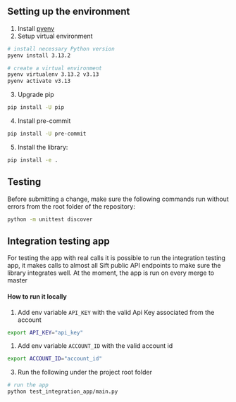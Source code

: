 
## Setting up the environment

1. Install [pyenv](https://github.com/pyenv/pyenv?tab=readme-ov-file#installation)
2. Setup virtual environment

```sh
# install necessary Python version
pyenv install 3.13.2

# create a virtual environment
pyenv virtualenv 3.13.2 v3.13
pyenv activate v3.13
```

3. Upgrade pip

```sh
pip install -U pip
```

4. Install pre-commit

```sh
pip install -U pre-commit
```

5. Install the library:

```sh
pip install -e .
```

## Testing

Before submitting a change, make sure the following commands run without
errors from the root folder of the repository:

```sh
python -m unittest discover
```

## Integration testing app

For testing the app with real calls it is possible to run the integration testing app,
it makes calls to almost all Sift public API endpoints to make sure the library integrates
well. At the moment, the app is run on every merge to master

#### How to run it locally

1. Add env variable `API_KEY` with the valid Api Key associated from the account

```sh
export API_KEY="api_key"
```

1. Add env variable `ACCOUNT_ID` with the valid account id

```sh
export ACCOUNT_ID="account_id"
```

3. Run the following under the project root folder

```sh
# run the app
python test_integration_app/main.py
```
